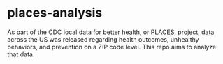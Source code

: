 # places-analysis
As part of the CDC local data for better health, or PLACES, project, data across the US was released regarding health outcomes, unhealthy behaviors, and prevention on a ZIP code level. This repo aims to analyze that data. 
